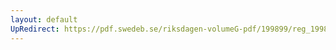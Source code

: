 ```yaml
---
layout: default
UpRedirect: https://pdf.swedeb.se/riksdagen-volumeG-pdf/199899/reg_199899/reg_199899_0408.pdf
---
```


